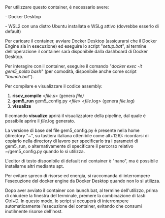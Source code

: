 Per utilizzare questo container, è necessario avere:

\- Docker Desktop

\- WSL2 con una distro Ubuntu installata e WSLg attivo (dovrebbe esserlo di default)



Per caricare il container, avviare Docker Desktop (assicurarsi che il Docker Engine sia in esecuzione) ed eseguire lo script "*setup.bat*", al termine dell'operazione il container sarà disponibile dalla dashboard di Docker Desktop.



Per interagire con il container, eseguire il comando "*docker exec -it gem5\_polito bash*" (per comodità, disponibile anche come script "*launch.bat*").



Per compilare e visualizzare il codice assembly:



1. **riscv\_compile** <*file*.s> 			(genera *file)*
2. **gem5\_run** gem5\_config.py <*file> <file*.log>	(genera *file.log*)
3. **visualize**



Il comando **visualize** aprirà il visualizzatore della pipeline, dal quale è possibile aprire il *file*.log generato.



La versione di base del file gem5\_config.py è presente nella home (directory "~", su tastiera italiana ottenibile come alt+126): ricordarsi di copiarlo nella directory di lavoro per specificarlo tra i parametri di gem5\_run, o alternativamente di specificare il percorso relativo ~/gem5\_config.py quando lo si utilizza.



L'editor di testo disponibile di default nel container è "nano", ma è possibile installarne altri mediante apt.



Per evitare spreco di risorse ed energia, si raccomanda di interrompere l'esecuzione del docker engine da Docker Desktop quando non lo si utilizza.



Dopo aver avviato il container con launch.bat, al termine dell'utilizzo, prima di chiudere la finestra del terminale, premere la combinazione di tasti Ctrl+D. In questo modo, lo script si occuperà di interrompere automaticamente l'esecuzione del container, evitando che consumi inutilmente risorse dell'host.

